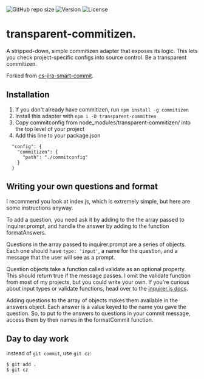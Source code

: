 ![GitHub repo size](https://img.shields.io/github/repo-size/Ivo-Evans/transparent-commitizen)
![Version](https://img.shields.io/npm/v/transparent-commitizen)
![License](https://img.shields.io/npm/l/transparent-commitizen)
# transparent-commitizen.

A stripped-down, simple commitizen adapter that exposes its logic. This lets you check project-specific configs into source control. Be a transparent commitizen.

Forked from [cs-jira-smart-commit](https://www.npmjs.com/package/cz-jira-smart-commit).

## Installation

1. If you don't already have commitizen, run `npm install -g commitizen`
2. Install this adapter with `npm i -D transparent-commitzen`
3. Copy commitconfig from node_modules/transparent-commitizen/ into the top level of your project 
4. Add this line to your package.json

```
  "config": {
    "commitizen": {
      "path": "./commitconfig"
    }
  }
```

## Writing your own questions and format

I recommend you look at index.js, which is extremely simple, but here are some instructions anyway. 

To add a question, you need ask it by adding to the the array  passed to inquirer.prompt, and handle the answer by adding to the function formatAnswers. 

Questions in the array passed to inquirer.prompt are a series of objects. Each one should have `type: 'input'`, a name for the question, and a message that the user will see as a prompt. 

Question objects take a function called validate as an optional property. This should return true if the message passes. I omit the validate function from most of my projects, but you could write your own. If you're curious about input types or validate functions, head over to the [inquirer.js docs](https://www.npmjs.com/package/inquirer).

Adding questions to the array of objects makes them available in the answers object. Each answer is a value keyed to the name you gave the question. So, to put to the answers to questions in your commit message, access them by their names in the formatCommit function. 


## Day to day work

instead of `git commit`, use `git cz`: 

```
$ git add .
$ git cz
```
